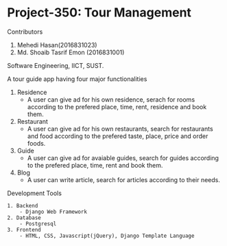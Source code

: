 # Project-350: Tour Management

Contributors

1. Mehedi Hasan(2016831023)
2. Md. Shoaib Tasrif Emon (2016831001)

Software Engineering, IICT, SUST.

A tour guide app having four major functionalities

1. Residence
   - A user can give ad for his own residence,  serach for rooms according to the prefered place, time, rent, residence and book them.
2. Restaurant
   - A user can give ad for his own restaurants, search for restaurants and food according to the prefered taste, place, price and order foods.
3. Guide
   - A user can give ad for avaiable guides, search for guides according to the prefered place, time, rent and book them.
4. Blog
   - A user can write article, search for articles according to their needs.

Development Tools

    1. Backend 
        - Django Web Framework
    2. Database 
        - Postgresql
    3. Frontend 
        - HTML, CSS, Javascript(jQuery), Django Template Language
